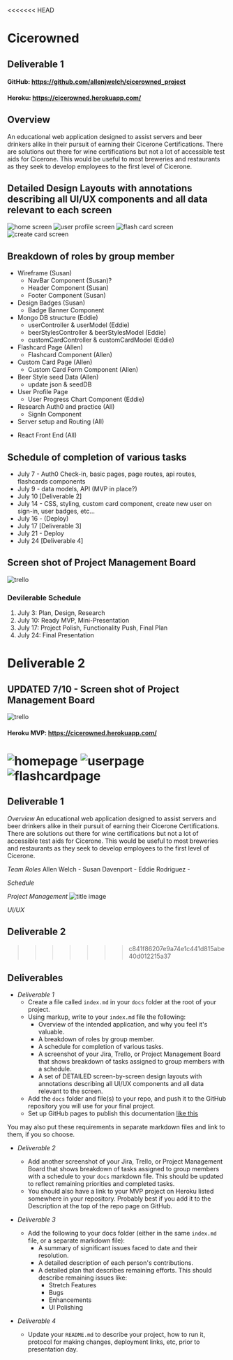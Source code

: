 <<<<<<< HEAD
# Cicerowned

## Deliverable 1

#### GitHub: https://github.com/allenjwelch/cicerowned_project
#### Heroku: https://cicerowned.herokuapp.com/

## Overview
  An educational web application designed to assist servers and beer drinkers alike in their pursuit of earning their Cicerone Certifications. There are solutions out there for wine certifications but not a lot of accessible test aids for Cicerone. This would be useful to most breweries and restaurants as they seek to develop employees to the first level of Cicerone.

## Detailed Design Layouts with annotations describing all UI/UX components and all data relevant to each screen
![home screen](./images/homePage.PNG)
![user profile screen](./images/userProfilePage.PNG)
![flash card screen](./images/flashCardPage.PNG)
![create card screen](./images/customCardPage.PNG)

## Breakdown of roles by group member
* Wireframe (Susan)
  - NavBar Component (Susan)?
  - Header Component (Susan)
  - Footer Component (Susan)
* Design Badges (Susan)
  - Badge Banner Component
* Mongo DB structure (Eddie)
  - userController & userModel (Eddie)
  - beerStylesController & beerStylesModel (Eddie)
  - customCardController & customCardModel (Eddie)
* Flashcard Page (Allen)
  - Flashcard Component (Allen)
* Custom Card Page (Allen)
  - Custom Card Form Component (Allen)
* Beer Style seed Data (Allen)
  - update json & seedDB
* User Profile Page
  - User Progress Chart Component (Eddie)
* Research Auth0 and practice (All)
  - SignIn Component
* Server setup and Routing (All)

- React Front End (All)

## Schedule of completion of various tasks
* July 7 - Auth0 Check-in, basic pages, page routes, api routes, flashcards components
* July 9 - data models, API (MVP in place?)
* July 10 [Deliverable 2]
* July 14 - CSS, styling, custom card component, create new user on sign-in, user badges, etc...
* July 16 - (Deploy)
* July 17 [Deliverable 3]
* July 21 - Deploy
* July 24 [Deliverable 4]


## Screen shot of Project Management Board
![trello](./images/trello.PNG)


### Devilerable Schedule
1. July 3: Plan, Design, Research
2. July 10: Ready MVP, Mini-Presentation
3. July 17: Project Polish, Functionality Push, Final Plan
4. July 24: Final Presentation


# Deliverable 2

## UPDATED 7/10 - Screen shot of Project Management Board
![trello](./images/trello_7-10.PNG)

#### Heroku MVP: https://cicerowned.herokuapp.com/
![homepage](./images/home.PNG)
![userpage](./images/user.PNG)
![flashcardpage](./images/flash.PNG)
=======

## Deliverable 1

*Overview*
  An educational web application designed to assist servers and beer drinkers alike in their pursuit of earning their Cicerone Certifications. There are solutions out there for wine certifications but not a lot of accessible test aids for Cicerone. This would be useful to most breweries and restaurants as they seek to develop employees to the first level of Cicerone.

  *Team Roles*
  Allen Welch - 
  Susan Davenport - 
  Eddie Rodriguez -

  *Schedule*

  *Project Management*
  ![title image](trello.PNG)

  *UI/UX*

## Deliverable 2


>>>>>>> c841f86207e9a74e1c441d815abe40d012215a37


## Deliverables

- *Deliverable 1*
  - Create a file called `index.md` in your `docs` folder at the root of your project.
  - Using markup, write to your `index.md` file the following:
    - Overview of the intended application, and why you feel it's valuable.
    - A breakdown of roles by group member.
    - A schedule for completion of various tasks.
    - A screenshot of your Jira, Trello, or Project Management Board that shows breakdown of tasks assigned to group members with a schedule.
    - A set of DETAILED screen-by-screen design layouts with annotations describing all UI/UX components and all data relevant to the screen.
  - Add the `docs` folder and file(s) to your repo, and push it to the GitHub repository you will use for your final project.
  - Set up GitHub pages to publish this documentation [like this](https://blog.github.com/2016-08-22-publish-your-project-documentation-with-github-pages/)

You may also put these requirements in separate markdown files and link to them, if you so choose.

- *Deliverable 2*
  - Add another screenshot of your Jira, Trello, or Project Management Board that shows breakdown of tasks assigned to group members with a schedule to your `docs` markdown file. This should be updated to reflect remaining priorities and completed tasks.
  - You should also have a link to your MVP project on Heroku listed somewhere in your repository.  Probably best if you add it to the Description at the top of the repo page on GitHub.

- *Deliverable 3*
  - Add the following to your docs folder (either in the same `index.md` file, or a separate markdown file):
    - A summary of significant issues faced to date and their resolution.
    - A detailed description of each person's contributions.
    - A detailed plan that describes remaining efforts. This should describe remaining issues like:
      - Stretch Features
      - Bugs
      - Enhancements
      - UI Polishing

- *Deliverable 4*
  - Update your `README.md` to describe your project, how to run it, protocol for making changes, deployment links, etc, prior to presentation day.